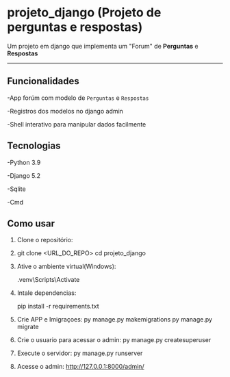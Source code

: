 # projeto_django (Projeto de perguntas e respostas)

Um projeto em django que implementa um "Forum" de **Perguntas** e **Respostas**

---

## Funcionalidades

-App forúm com modelo de `Perguntas` e `Respostas`  

-Registros dos modelos no django admin  

-Shell interativo para manipular dados facilmente  


## Tecnologias

-Python 3.9  

-Django 5.2  

-Sqlite   

-Cmd  


## Como usar

1. Clone o repositório:
2. 
   git clone <URL_DO_REPO>
   cd projeto_django
   

4. Ative o ambiente virtual(Windows):
     
   .venv\Scripts\Activate
   
   
5. Intale dependencias:
   
   pip install -r requirements.txt
   

7. Crie APP e Imigraçoes:
   py manage.py makemigrations
   py manage.py migrate

8. Crie o usuario para acessar o admin:
   py manage.py createsuperuser
   
9. Execute o servidor:
  py manage.py runserver

10. Acesse o admin:
   http://127.0.0.1:8000/admin/
